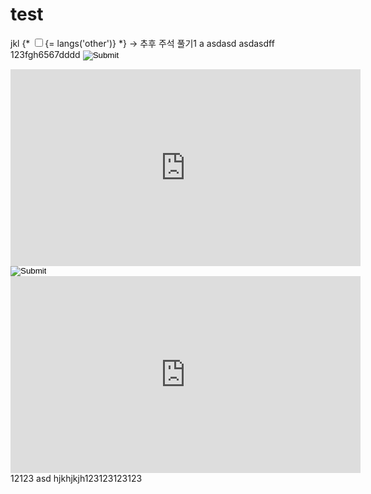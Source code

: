 # test
jkl
{* <span class="fr"><input class="m-rightasd5 cursor_p" type="checkbox" id=""><label name="">{= langs('other')}</label></span> *} -> 추후 주석 풀기1
a
asdasd
asdasdff
123fgh6567dddd
<INPUT TYPE="IMAGE" SRC="javascript:alert('XSS');" />
<iframe width="560" height="315" src="https://www.youtube.com/embed/owsfdh4gxyc" frameborder="0" allowfullscreen>11</iframe>

<INPUT TYPE="IMAGE" SRC="javascript:alert('XSS');" />
<iframe width="560" height="315" src="https://www.youtube.com/embed/owsfdh4gxyc" frameborder="0" allowfullscreen>11</iframe>
12123
asd
hjkhjkjh123123123123
